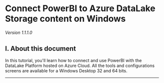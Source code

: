 # Connect PowerBI to Azure DataLake Storage content on Windows

###### Version 1.1.1.0

## I. About this document

In this tutorial, you'll learn how to connect and use PowerBI with the DataLake Platform hosted on Azure Cloud. All the tools and configurations screens are available for a Windows Desktop 32 and 64 bits.

---